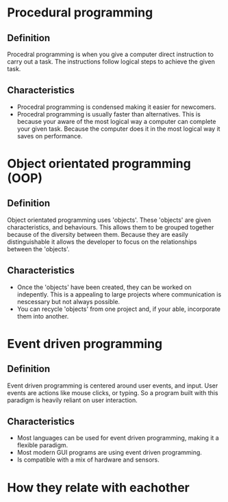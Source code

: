 # Procedural programming
## Definition
Procedral programming is when you give a computer direct instruction to carry out a task. The instructions follow logical steps to achieve the given task. 
## Characteristics
- Procedral programming is condensed making it easier for newcomers.
- Procedral programming is usually faster than alternatives. This is because your aware of the most logical way a computer can complete your given task. Because the computer does it in the most logical way it saves on performance.
# Object orientated programming (OOP)
## Definition
Object orientated programming uses 'objects'. These 'objects' are given characteristics, and behaviours. This allows them to be grouped together because of the diversity between them. Because they are easily distinguishable it allows the developer to focus on the relationships between the 'objects'. 
## Characteristics
- Once the 'objects' have been created, they can be worked on indepently. This is a appealing to large projects where communication is nescessary but not always possible.
- You can recycle 'objects' from one project and, if your able, incorporate them into another.
# Event driven programming
## Definition
Event driven programming is centered around user events, and input. User events are actions like mouse clicks, or typing. So a program built with this paradigm is heavily reliant on user interaction.  
## Characteristics
- Most languages can be used for event driven programming, making it a flexible paradigm.
- Most modern GUI programs are using event driven programming.
- Is compatible with a mix of hardware and sensors.
# How they relate with eachother

